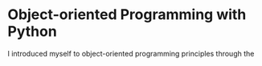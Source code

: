 # Object-oriented Programming with Python

I introduced myself to object-oriented programming principles through the 
